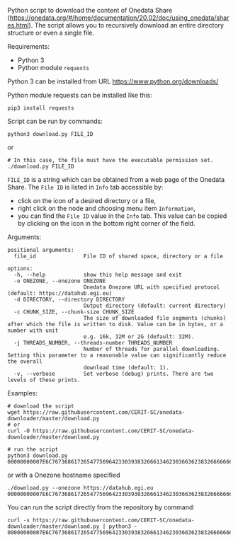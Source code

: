 Python script to download the content of Onedata Share (https://onedata.org/#/home/documentation/20.02/doc/using_onedata/shares.html). 
The script allows you to recursively download an entire directory structure or even a single file. 

Requirements:
- Python 3
- Python module `requests`

Python 3 can be installed from URL
https://www.python.org/downloads/

Python module requests can be installed like this:

```
pip3 install requests
```

Script can be run by commands:

```
python3 download.py FILE_ID
```

or

```
# In this case, the file must have the executable permission set.
./download.py FILE_ID
```

`FILE_ID` is a string which can be obtained from a web page of the Onedata Share. The `File ID` is listed in `Info` tab accessible by:

- click on the icon of a desired directory or a file, 
- right click on the node and choosing menu item `Information`, 
- you can find the `File ID` value in the `Info` tab. This value can be copied by clicking on the icon in the bottom right corner of the field.

Arguments:
```
positional arguments:
  file_id               File ID of shared space, directory or a file

options:
  -h, --help            show this help message and exit
  -o ONEZONE, --onezone ONEZONE
                        Onedata Onezone URL with specified protocol (default: https://datahub.egi.eu)
  -d DIRECTORY, --directory DIRECTORY
                        Output directory (default: current directory)
  -c CHUNK_SIZE, --chunk-size CHUNK_SIZE
                        The size of downloaded file segments (chunks) after which the file is written to disk. Value can be in bytes, or a number with unit
                        e.g. 16k, 32M or 2G (default: 32M).
  -j THREADS_NUMBER, --threads-number THREADS_NUMBER
                        Number of threads for parallel downloading. Setting this parameter to a reasonable value can significantly reduce the overall
                        download time (default: 1).
  -v, --verbose         Set verbose (debug) prints. There are two levels of these prints.
```

Examples:
```
# download the script
wget https://raw.githubusercontent.com/CERIT-SC/onedata-downloader/master/download.py
# or
curl -O https://raw.githubusercontent.com/CERIT-SC/onedata-downloader/master/download.py

# run the script
python3 download.py 00000000007E6C76736861726547756964233039383266613462303663623832666666623932633661366363396433636432636837353962233037646231353336326536646363363633393039396136613030383537643738636832366538233134613830313936336235363761656533376665396536633536666434636235636834653138
```

or with a Onezone hostname specified

```
./download.py --onezone https://datahub.egi.eu  00000000007E6C76736861726547756964233039383266613462303663623832666666623932633661366363396433636432636837353962233037646231353336326536646363363633393039396136613030383537643738636832366538233134613830313936336235363761656533376665396536633536666434636235636834653138
```

You can run the script directly from the repository by command:
```
curl -s https://raw.githubusercontent.com/CERIT-SC/onedata-downloader/master/download.py | python3 - 00000000007E6C76736861726547756964233039383266613462303663623832666666623932633661366363396433636432636837353962233037646231353336326536646363363633393039396136613030383537643738636832366538233134613830313936336235363761656533376665396536633536666434636235636834653138
```
